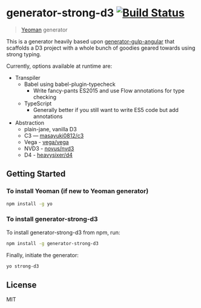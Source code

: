 # generator-strong-d3 [![Build Status](https://secure.travis-ci.org/aendrew/generator-strong-d3.png?branch=master)](https://travis-ci.org/aendrew/generator-strong-d3)

> [Yeoman](http://yeoman.io) generator

This is a generator heavily based upon [generator-gulp-angular](https://github.com/Swiip/generator-gulp-angular) that scaffolds a D3 project with a whole bunch of goodies geared towards using strong typing.

Currently, options available at runtime are:

+ Transpiler
  + Babel using babel-plugin-typecheck
    + Write fancy-pants ES2015 and use Flow annotations for type checking
  + TypeScript
    + Generally better if you still want to write ES5 code but add annotations
+ Abstraction
  + plain-jane, vanilla D3
  + C3 — [masayuki0812/c3](https://github.com/masayuki0812/)
  + Vega - [vega/vega](https://github.com/vega/vega)
  + NVD3 - [novus/nvd3](https://github.com/novus/nvd3)
  + D4 - [heavysixer/d4](https://github.com/heavysixer/d4)

## Getting Started

### To install Yeoman (if new to Yeoman generator)

```bash
npm install -g yo
```

### To install generator-strong-d3

To install generator-strong-d3 from npm, run:

```bash
npm install -g generator-strong-d3
```

Finally, initiate the generator:

```bash
yo strong-d3
```

## License

MIT
